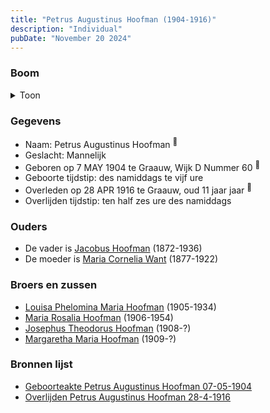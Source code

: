 ```yaml
---
title: "Petrus Augustinus Hoofman (1904-1916)"
description: "Individual"
pubDate: "November 20 2024"
---
```


### Boom
<details><summary>Toon</summary>

![test](https://www.plantuml.com/plantuml/svg/ZP9HIm914CVVzrCC-b0z1DvTfeb86buf6596z2HpTvCkxktApXuYudTlKq-5e7eRPlupyzlvxpqxjAx8bU25r4kqc4E2wM9cJQ6p1wEC1MTHio-HTc8kCu9KsbJHFgPywTQGKvwGvNsA7LaoRhqaSJOrLSWC6m40FMCpifEvJ1UQcDlj7ANkT20IMo4kOBnRnMBVKHbYQfA2uScOpnnr1P1XKAlL6Y50jH_5zRZdnsu-9Qbi2-rMWibwcXZd5BKwq8JN_XY2fbS_MiHYTQRaHQ7K57KsJQrXJeodyIr17RhZ5mZkejkoPrl2ZD1AX0TZDIaVlADs9L0Ot7YWkDUF-j4lG8FdoJTE0owl_atKWE7RimSAGtWg5BiJJxkreYoJUhPxwgZxuLMrQ8SKxszKLN8sTsjIogmyrbOSRdTzVL280_if4HyLkr9TbDl6vAnteblC2dPI_pJ5Y-5evz_cD4hYct-V8cmUp0dEp17tf3F_YRy0)
</details>

### Gegevens
- Naam: Petrus Augustinus Hoofman <sup><a href="../s00362/" style="text-decoration:none" title="Geboorteakte Petrus Augustinus Hoofman 07-05-1904">:link:</a></sup>
- Geslacht: Mannelijk
- Geboren op 7 MAY 1904 te Graauw, Wijk D Nummer 60 <sup><a href="../s00362/" style="text-decoration:none" title="Geboorteakte Petrus Augustinus Hoofman 07-05-1904">:link:</a></sup>
- Geboorte tijdstip: des namiddags te vijf ure
- Overleden op 28 APR 1916 te Graauw, oud 11 jaar jaar <sup><a href="../s00367/" style="text-decoration:none" title="Overlijden Petrus Augustinus Hoofman 28-4-1916">:link:</a></sup>
- Overlijden tijdstip: ten half zes ure des namiddags

### Ouders
- De vader is [Jacobus Hoofman](../i00072/) (1872-1936)
- De moeder is [Maria Cornelia Want](../i00214/) (1877-1922)

### Broers en zussen
- [Louisa Phelomina Maria Hoofman](../i00216/) (1905-1934)
- [Maria Rosalia Hoofman](../i00217/) (1906-1954)
- [Josephus Theodorus Hoofman](../i00218/) (1908-?)
- [Margaretha Maria Hoofman](../i00219/) (1909-?)

### Bronnen lijst
- [Geboorteakte Petrus Augustinus Hoofman 07-05-1904](../s00362/)
- [Overlijden Petrus Augustinus Hoofman 28-4-1916](../s00367/)